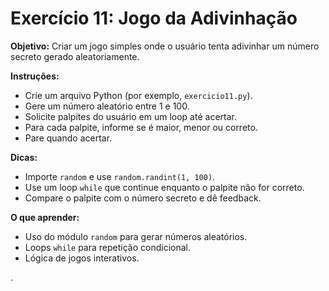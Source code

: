 # Exercício 11: Jogo da Adivinhação

**Objetivo:** Criar um jogo simples onde o usuário tenta adivinhar um número secreto gerado aleatoriamente.

**Instruções:**
- Crie um arquivo Python (por exemplo, `exercicio11.py`).
- Gere um número aleatório entre 1 e 100.
- Solicite palpites do usuário em um loop até acertar.
- Para cada palpite, informe se é maior, menor ou correto.
- Pare quando acertar.

**Dicas:**
- Importe `random` e use `random.randint(1, 100)`.
- Use um loop `while` que continue enquanto o palpite não for correto.
- Compare o palpite com o número secreto e dê feedback.

**O que aprender:**
- Uso do módulo `random` para gerar números aleatórios.
- Loops `while` para repetição condicional.
- Lógica de jogos interativos.

.